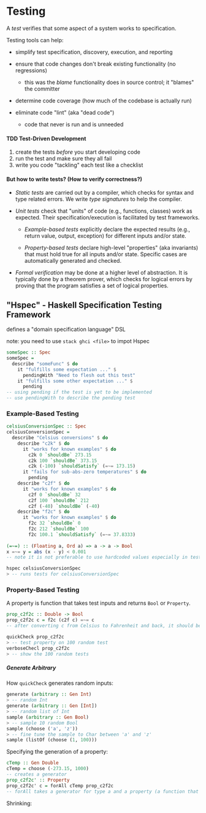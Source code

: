 # Testing

A *test* verifies that some aspect of a system works to specification.

Testing tools can help:

  - simplify test specification, discovery, execution, and reporting

  - ensure that code changes don't break existing functionality (no regressions)
    - this was the *blame* functionality does in source control; it "blames" the committer 

  - determine code coverage (how much of the codebase is actually run)

  - eliminate code "lint" (aka "dead code")
    - code that never is run and is unneeded

#### TDD Test-Driven Development

1. create the tests *before* you start developing code
2. run the test and make sure they all fail
3. write you code "tackling" each test like a checklist

#### But how to write tests? (How to verify correctness?)

  - *Static tests* are carried out by a compiler, which checks for syntax and type related errors. We write *type signatures* to help the compiler.
    
  - *Unit tests* check that "units" of code (e.g., functions, classes) work as  expected. Their specification/execution is facilitated by test frameworks.
      - *Example-based tests* explicitly declare the expected results (e.g., return value, output, exception) for different inputs and/or state.
        
      - *Property-based tests* declare high-level "properties" (aka invariants)  that must hold true for all inputs and/or state. Specific cases are  automatically generated and checked.
    
  - *Formal verification* may be done at a higher level of abstraction. It is typically done by a theorem prover, which checks for logical errors by proving that the program satisfies a set of logical properties.

## "Hspec" - Haskell Specification Testing Framework

defines a "domain specification language" DSL

note: you need to use `stack ghci <file>` to impot Hspec

```haskell
someSpec :: Spec
someSpec = 
  describe "someFunc" $ do
    it "fulfills some expectation ..." $
      pendingWith "Need to flesh out this test"
    it "fulfills some other expectation ..." $
      pending
-- using pending if the test is yet to be implemented
-- use pendingWith to describe the pending test
```

### Example-Based Testing

```haskell
celsiusConversionSpec :: Spec
celsiusConversionSpec = 
  describe "Celsius conversions" $ do
    describe "c2k" $ do
      it "works for known examples" $ do
        c2k 0 `shouldBe` 273.15
        c2k 100 `shouldBe` 373.15
        c2k (-100) `shouldSatisfy` (=~= 173.15)
      it "fails for sub-abs-zero temperatures" $ do
        pending
    describe "c2f" $ do
      it "works for known examples" $ do
        c2f 0 `shouldBe` 32
        c2f 100 `shouldBe` 212
        c2f (-40) `shouldBe` (-40)
    describe "f2c" $ do
      it "works for known examples" $ do
        f2c 32 `shouldBe` 0
        f2c 212 `shouldBe` 100
        f2c 100.1 `shouldSatisfy` (=~= 37.8333)
        
(=~=) :: (Floating a, Ord a) => a -> a -> Bool
x =~= y = abs (x - y) < 0.001
-- note it is not preferable to use hardcoded values especially in test case
```

```haskell
hspec celsiusConversionSpec
> -- runs tests for celsiusConversionSpec
```

### Property-Based Testing

A property is function that takes test inputs and returns `Bool` or `Property`. 

```haskell
prop_c2f2c :: Double -> Bool
prop_c2f2c c = f2c (c2f c) =~= c
-- after converting c from Celsius to Fahrenheit and back, it should be equal (relatively as the conversion may lose precision)
```

   ```haskell
   quickCheck prop_c2f2c
   > -- test property on 100 random test
   verboseChecl prop_c2f2c
   > -- show the 100 random tests
   ```

##### Generate Arbitrary

How `quickCheck` generates random inputs:

```haskell
generate (arbitrary :: Gen Int)
> -- random Int
generate (arbitrary :: Gen [Int])
> -- random list of Int
sample (arbitrary :: Gen Bool)
> -- sample 10 random Bool
sample (choose ('a', 'z'))
> -- fine tune the sample to Char between 'a' and 'z'
sample (listOf (choose (1, 100)))
```

Specifying the generation of a property:

```haskell
cTemp :: Gen Double
cTemp = choose (-273.15, 1000)
-- creates a generator
prop_c2f2c' :: Property
prop_c2f2c' c = forAll cTemp prop_c2f2c
-- forAll takes a generator for type a and a property (a function that takes a and returns a Bool) then returns a property that gets tested on only that generator
```

Shrinking:

